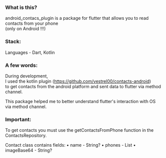 ### What is this?
android_contacs_plugin is a package for flutter that allows you to read contacts from your phone  
(only on Android !!!)

  
### Stack:
Languages - Dart, Kotlin
  
### A few words:
During development,  
I used the kotlin plugin (https://github.com/vestrel00/contacts-android)  
to get contacts from the android platform and sent data to flutter via method channel.

This package helped me to better understand flutter's interaction with OS via method channel.

### Important:
To get contacts you must use the getContactsFromPhone function in the ContactsRepository.

Contact class contains fields:
• name - String?
• phones - List<String>
• imageBase64 - String?
